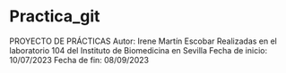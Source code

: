 # Practica_git

 PROYECTO DE PRÁCTICAS
 Autor: Irene Martín Escobar
 Realizadas en el laboratorio 104 del Instituto de Biomedicina en Sevilla
 Fecha de inicio: 10/07/2023
 Fecha de fin: 08/09/2023

 
